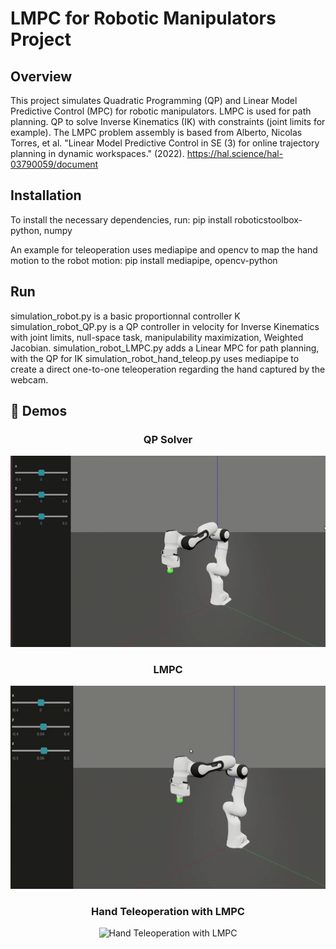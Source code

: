 # LMPC for Robotic Manipulators Project

## Overview
This project simulates Quadratic Programming (QP) and Linear Model Predictive Control (MPC) for robotic manipulators.
LMPC is used for path planning.
QP to solve Inverse Kinematics (IK) with constraints (joint limits for example).
The LMPC problem assembly is based from Alberto, Nicolas Torres, et al. "Linear Model Predictive Control in SE (3) for online trajectory planning in dynamic workspaces." (2022).
https://hal.science/hal-03790059/document

## Installation
To install the necessary dependencies, run:
pip install roboticstoolbox-python, numpy

An example for teleoperation uses mediapipe and opencv to map the hand motion to the robot motion:
pip install mediapipe, opencv-python

## Run
simulation_robot.py is a basic proportionnal controller K
simulation_robot_QP.py is a QP controller in velocity for Inverse Kinematics with joint limits, null-space task, manipulability maximization, Weighted Jacobian.
simulation_robot_LMPC.py adds a Linear MPC for path planning, with the QP for IK
simulation_robot_hand_teleop.py uses mediapipe to create a direct one-to-one teleoperation regarding the hand captured by the webcam.

## 🎥 Demos

<div align="center">

### QP Solver
<img src="images/QP.gif" width="800" alt="QP Solver">

### LMPC
<img src="images/LMPC.gif" width="800" alt="LMPC">

### Hand Teleoperation with LMPC
<img src="images/Teleop.gif" width="800" alt="Hand Teleoperation with LMPC">

</div>
